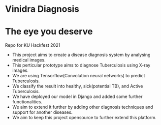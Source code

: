 # Vinidra Diagnosis
# The eye you deserve
Repo for KU Hackfest 2021

* This project aims to create a disease diagnosis system by analysing medical images.
* This perticular prototype aims to diagnose Tuberculosis using X-ray images. 
* We are using Tensorflow(Convolution neural networks) to predict Tuberculosis. 
* We classify the result into healthy, sick(potential TB), and Active Tuberculosis. 
* We have deployed our model in Django and added some further functionalities. 
* We aim to extend it further by adding other diagnosis techniques and support for another diseases.
* We aim to keep this project opensource to further extend this platform. 

